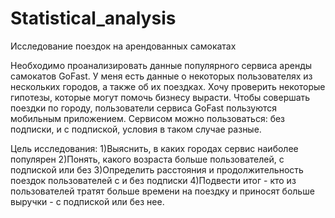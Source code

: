# Statistical_analysis
Исследование поездок на арендованных самокатах

Необходимо проанализировать данные популярного сервиса аренды самокатов GoFast. У меня есть данные о некоторых пользователях из нескольких городов, а также об их поездках. Хочу проверить некоторые гипотезы, которые могут помочь бизнесу вырасти. Чтобы совершать поездки по городу, пользователи сервиса GoFast пользуются мобильным приложением. Сервисом можно пользоваться: без подписки, и с подпиской, условия в таком случае разные.

Цель исследования: 1)Выяснить, в каких городах сервис наиболее популярен 2)Понять, какого возраста больше пользователей, с подпиской или без 3)Определить расстояния и продолжительность поездок пользователей с и без подписки 4)Подвести итог - кто из пользователей тратят больше времени на поездку и приносят больше выручки - с подпиской или без нее.
